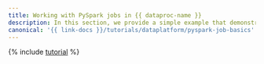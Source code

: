 ```yaml
---
title: Working with PySpark jobs in {{ dataproc-name }}
description: In this section, we provide a simple example that demonstrates how to use PySpark, the Spark interface for Python, in {{ dataproc-name }}.
canonical: '{{ link-docs }}/tutorials/dataplatform/pyspark-job-basics'
---
```


{% include [tutorial](../../_tutorials/dataplatform/data-processing/pyspark-job-basics.md) %}